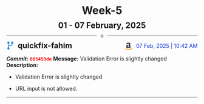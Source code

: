 <h1 style="text-align:center; margin-bottom:10px">Week-5</h1>
<h2 style="text-align:center; margin:0px">01 - 07 February, 2025</h2>
<div style="display: flex; align-items: center; justify-content: center;">
  <hr style="flex: 1; background-color: gray;" />
  <span style="padding: 0 10px;font-weight:bold; color:gray">o</span>
  <hr style="flex: 1; background-color: gray;" />
</div>

<div style="display: flex; justify-content: space-between; align-items:end;">
  <div style="display:flex">
      <img src="../assets/branch.svg" alt="GitHub Logo"  style="width:20px; margin:0 10px 0 0">
      <h3 style="margin: 0; padding:0; font-weight: bold; font-size:20px;">quickfix-fahim</h3>
  </div>
  <div style="display:flex">
  <img src="../assets/amazon.svg" alt="Amazon Logo" style="width:20px">
    <span style="color:rgb(16, 54, 226); text-align: right; margin:0 0 0 10px; padding:0px;">07 Feb, 2025 | 10:42 AM</span>
  </div>
</div>

**_Commit:_** <code style="color: red; font-weight: bold;">005459de</code>
**Message:** Validation Error is slightly changed
**Description:**
- Validation Error is slightly changed

- URL input is not allowed.
---
